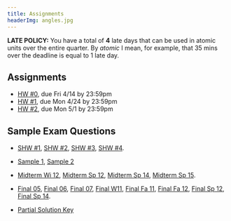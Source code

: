 ```yaml
---
title: Assignments
headerImg: angles.jpg
---
```


**LATE POLICY:** You have a total of **4** late days
that can be used in atomic units over the entire
quarter. By *atomic* I mean, for example, that 35
mins over the deadline is equal to 1 late day.

## Assignments

- [HW #0](https://github.com/ucsd-cse130/00-lambda/), due Fri 4/14 by 23:59pm
- [HW #1](assignments/01-ocaml.html),  due Mon 4/24 by 23:59pm
- [HW #2](assignments/02-random.html), due Mon 5/1 by 23:59pm


<!--
- [HW #3](homeworks/hw3.html), due Wed 5/4  by 23:59pm
- [HW #4](homeworks/hw4.html), due Fri 5/13 by 23:59pm
- [HW #5](homeworks/hw5.html), due Fri 5/20 by 23:59pm
- [HW #6](homeworks/hw6.html), due Fri 6/3  by 23:59pm
-->


## Sample Exam Questions

- [SHW #1](static/raw/shw1.html),
  [SHW #2](static/raw/shw2.html),
  [SHW #3](static/raw/shw3.html),
  [SHW #4](static/raw/shw4.html).

- [Sample 1](static/raw/sample-questions1-scala.txt),
  [Sample 2](static/raw/sample-questions2.html)

- [Midterm Wi 12](static/raw/midterm-wi12.pdf),
  [Midterm Sp 12](static/raw/midterm-sp12.pdf),
  [Midterm Sp 14](static/raw/midterm-sp14.pdf),
  [Midterm Sp 15](static/raw/midterm-sp15.pdf).

- [Final 05](static/raw/sample-final05.pdf),
  [Final 06](static/raw/sample-final06.pdf),
  [Final 07](static/raw/sample-final07.pdf),
  [Final W11](static/raw/final-wi11.pdf),
  [Final Fa 11](static/raw/final-fa11.pdf),
  [Final Fa 12](static/raw/final-fa12.pdf),
  [Final Sp 12](static/raw/final-sp12.pdf),
  [Final Sp 14](static/raw/final-sp14.pdf).

- [Partial Solution Key](lectures/partial-solutions.html)
